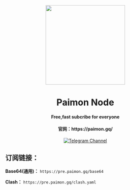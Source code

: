 <div align="center"><img align=center src="https://github.com/paimonhub/Paimonnode/raw/main/images/logo.png" width=250></div>

<div align="center">
<h1>Paimon Node</h1>
<h4 align="center">Free,fast subcribe for everyone</h4>
<h4 align="center">官网：https://paimon.gq/</h4>

 [![Telegram Channel][tg-svg]][tg-chan]<br>
</div>




## 订阅链接：

**Base64(通用)：**
```https://pre.paimon.gq/base64```

**Clash：**
```https://pre.paimon.gq/clash.yaml```


[tg-chan]: https://t.me/nodpai
[tg-svg]: https://img.shields.io/badge/Telegram-@nodpai-blue.svg?style=plastic

